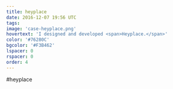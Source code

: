 ```yaml
---
title: heyplace
date: 2016-12-07 19:56 UTC
tags:
image: 'case-heyplace.png'
hovertext: 'I designed and developed <span>Heyplace.</span>'
color: '#76280C'
bgcolor: '#F3B462'
lspacer: 0
rspacer: 0
order: 4
---
```


#heyplace
